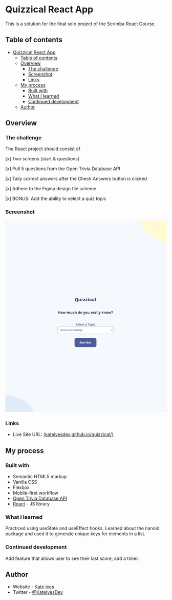# Quizzical React App

This is a solution for the final solo project of the Scrimba React Course. 

## Table of contents

- [Quizzical React App](#quizzical-react-app)
  - [Table of contents](#table-of-contents)
  - [Overview](#overview)
    - [The challenge](#the-challenge)
    - [Screenshot](#screenshot)
    - [Links](#links)
  - [My process](#my-process)
    - [Built with](#built-with)
    - [What I learned](#what-i-learned)
    - [Continued development](#continued-development)
  - [Author](#author)

## Overview

### The challenge

The React project should consist of

[x] Two screens (start & questions)

[x] Pull 5 questions from the Open Trivia Database API

[x] Tally correct answers after the Check Answers button is clicked

[x] Adhere to the Figma design file scheme

[x] BONUS: Add the ability to select a quiz topic

### Screenshot

![Quizzical App](https://github.com/KateIvesDev/quizzical/blob/4249306228c9ee98e6033258f78553f931ed9b24/Quizzical2.gif)


### Links

- Live Site URL: [(kateivesdev.github.io/quizzical/)](https://kateivesdev.github.io/quizzical/)

## My process

### Built with

- Semantic HTML5 markup
- Vanilla CSS
- Flexbox
- Mobile-first workflow
- [Open Trivia Database API](https://opentdb.com/)
- [React](https://reactjs.org/) - JS library


### What I learned

Practiced using useState and useEffect hooks. Learned about the nanoid package and used it to generate unique keys for elements in a list.


### Continued development

Add feature that allows user to see their last score; add a timer.

## Author

- Website - [Kate Ives](https://www.kate-ives.com)
- Twitter - [@KateIvesDev](https://www.twitter.com/kateivesdev)
